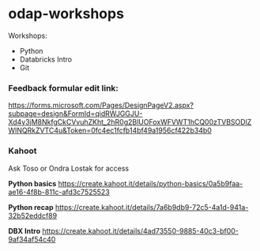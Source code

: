 # odap-workshops
Workshops:
- Python
- Databricks Intro
- Git

### Feedback formular edit link:
https://forms.microsoft.com/Pages/DesignPageV2.aspx?subpage=design&FormId=qidRWJGGJU-Xd4y3jM8NkfgCkCVvuhZKht_2hR0g2BlUOFoxWFVWT1hCQ00zTVBSODlZWlNQRkZVTC4u&Token=0fc4ec1fcfb14bf49a1956cf422b34b0

### Kahoot
Ask Toso or Ondra Lostak for access 

**Python basics** https://create.kahoot.it/details/python-basics/0a5b9faa-ae16-4f8b-811c-afd3c7525523

**Python recap** https://create.kahoot.it/details/7a6b9db9-72c5-4a1d-941a-32b52eddcf89

**DBX Intro** https://create.kahoot.it/details/4ad73550-9885-40c3-bf00-9af34af54c40
